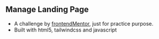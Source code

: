 ## Manage Landing Page

- A challenge by [frontendMentor](https://www.frontendmentor.io), just for practice purpose.
- Built with html5, tailwindcss and javascript

